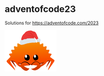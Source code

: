 # adventofcode23
Solutions for https://adventofcode.com/2023

<img src="./christmas_ferris.png" width="164">